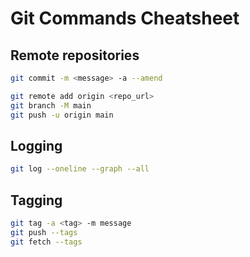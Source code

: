 
# Git Commands Cheatsheet

## Remote repositories

```bash
git commit -m <message> -a --amend
```


```bash
git remote add origin <repo_url>
git branch -M main
git push -u origin main
```

## Logging

```bash
git log --oneline --graph --all
```

## Tagging

```bash
git tag -a <tag> -m message
git push --tags
git fetch --tags
```
